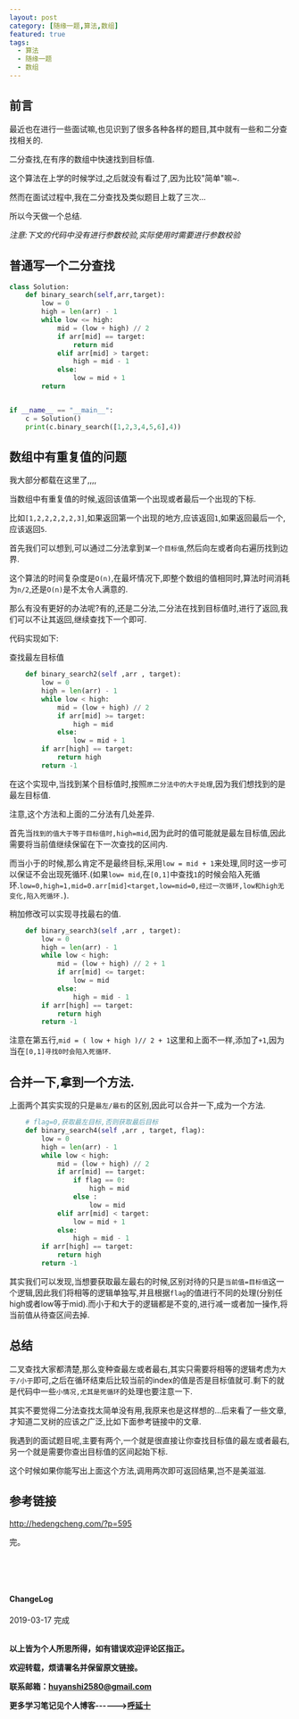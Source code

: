 ```yaml
---
layout: post
category: [随缘一题,算法,数组]
featured: true
tags:
  - 算法
  - 随缘一题
  - 数组
---
```


## 前言

最近也在进行一些面试嘛,也见识到了很多各种各样的题目,其中就有一些和二分查找相关的.

二分查找,在有序的数组中快速找到目标值.

这个算法在上学的时候学过,之后就没有看过了,因为比较"简单"嘛~.

然而在面试过程中,我在二分查找及类似题目上栽了三次...

所以今天做一个总结.

*注意:下文的代码中没有进行参数校验,实际使用时需要进行参数校验*

## 普通写一个二分查找

```python
class Solution:
    def binary_search(self,arr,target):
        low = 0
        high = len(arr) - 1
        while low <= high:
            mid = (low + high) // 2
            if arr[mid] == target:
                return mid
            elif arr[mid] > target:
                high = mid - 1
            else:
                low = mid + 1
        return


if __name__ == "__main__":
    c = Solution()
    print(c.binary_search([1,2,3,4,5,6],4))
```

## 数组中有重复值的问题

我大部分都载在这里了,,,,

当数组中有重复值的时候,返回该值第一个出现或者最后一个出现的下标.

比如`[1,2,2,2,2,2,3]`,如果返回第一个出现的地方,应该返回`1`,如果返回最后一个,应该返回`5`.

首先我们可以想到,可以通过二分法拿到`某一个目标值`,然后向左或者向右遍历找到边界.

这个算法的时间复杂度是`O(n)`,在最坏情况下,即整个数组的值相同时,算法时间消耗为`n/2`,还是`O(n)`是不太令人满意的.

那么有没有更好的办法呢?有的,还是二分法,二分法在找到目标值时,进行了返回,我们可以不让其返回,继续查找下一个即可.

代码实现如下:

查找最左目标值

```python
    def binary_search2(self ,arr , target):
        low = 0
        high = len(arr) - 1
        while low < high:
            mid = (low + high) // 2
            if arr[mid] >= target:
                high = mid
            else:
                low = mid + 1
        if arr[high] == target:
            return high
        return -1 
```
在这个实现中,当找到某个目标值时,按照`原二分法中的大于处理`,因为我们想找到的是最左目标值.

注意,这个方法和上面的二分法有几处差异.

首先当`找到的值大于等于目标值时,high=mid`,因为此时的值可能就是最左目标值,因此需要将当前值继续保留在下一次查找的区间内.

而当小于的时候,那么肯定不是最终目标,采用`low = mid + 1`来处理,同时这一步可以保证不会出现死循环.(如果`low= mid`,在`[0,1]`中查找`1`的时候会陷入死循环.`low=0,high=1,mid=0.arr[mid]<target,low=mid=0,经过一次循环,low和high无变化,陷入死循环.`).

稍加修改可以实现寻找最右的值.

```python
    def binary_search3(self ,arr , target):
        low = 0
        high = len(arr) - 1
        while low < high:
            mid = (low + high) // 2 + 1
            if arr[mid] <= target:
                low = mid
            else:
                high = mid - 1
        if arr[high] == target:
            return high
        return -1   
```

注意在第五行,`mid = ( low + high )// 2 + 1`这里和上面不一样,添加了`+1`,因为当在`[0,1]寻找0时会陷入死循环`.


## 合并一下,拿到一个方法.

上面两个其实实现的只是`最左/最右`的区别,因此可以合并一下,成为一个方法.

```python
    # flag=0,获取最左目标,否则获取最后目标
    def binary_search4(self ,arr , target, flag):
        low = 0
        high = len(arr) - 1
        while low < high:
            mid = (low + high) // 2
            if arr[mid] == target:
                if flag == 0:
                    high = mid
                else :
                    low = mid
            elif arr[mid] < target:
                low = mid + 1
            else:
                high = mid - 1
        if arr[high] == target:
            return high
        return -1
```

其实我们可以发现,当想要获取最左最右的时候,区别对待的只是`当前值=目标值`这一个逻辑,因此我们将相等的逻辑单独写,并且根据`flag`的值进行不同的处理(分别任high或者low等于mid).而小于和大于的逻辑都是不变的,进行减一或者加一操作,将当前值从待查区间去掉.


## 总结

二叉查找大家都清楚,那么变种查最左或者最右,其实只需要将相等的逻辑考虑为`大于/小于`即可,之后在循环结束后比较当前的index的值是否是目标值就可.剩下的就是代码中一些`小情况,尤其是死循环`的处理也要注意一下.

其实不要觉得二分法查找太简单没有用,我原来也是这样想的...后来看了一些文章,才知道二叉树的应该之广泛,比如下面参考链接中的文章.

我遇到的面试题目呢,主要有两个,一个就是很直接让你查找目标值的最左或者最右,另一个就是需要你查出目标值的区间起始下标.

这个时候如果你能写出上面这个方法,调用两次即可返回结果,岂不是美滋滋.

## 参考链接

http://hedengcheng.com/?p=595


完。

<br>
<br>
<br>
<h4>ChangeLog</h4>
2019-03-17 完成
<br>
<br>


**以上皆为个人所思所得，如有错误欢迎评论区指正。**

**欢迎转载，烦请署名并保留原文链接。**

**联系邮箱：huyanshi2580@gmail.com**

**更多学习笔记见个人博客------><a href="{{ site.baseurl }}/">呼延十</a>**
